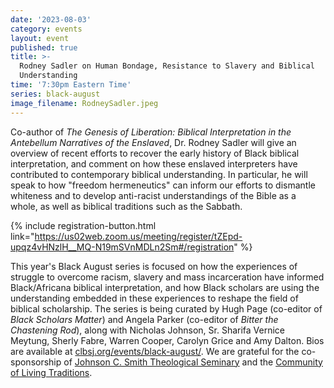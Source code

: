 ```yaml
---
date: '2023-08-03'
category: events
layout: event
published: true
title: >-
  Rodney Sadler on Human Bondage, Resistance to Slavery and Biblical
  Understanding
time: '7:30pm Eastern Time'
series: black-august
image_filename: RodneySadler.jpeg
---
```

Co-author of _The Genesis of Liberation: Biblical Interpretation in the Antebellum Narratives of the Enslaved_, Dr. Rodney Sadler will give an overview of recent efforts to recover the early history of Black biblical interpretation, and comment on how these enslaved interpreters have contributed to contemporary biblical understanding. In particular, he will speak to how "freedom hermeneutics" can inform our efforts to dismantle whiteness and to develop anti-racist understandings of the Bible as a whole, as well as biblical traditions such as the Sabbath.

{% include registration-button.html link="https://us02web.zoom.us/meeting/register/tZEpd-upqz4vHNzlH__MQ-N19mSVnMDLn2Sm#/registration" %}

This year's Black August series is focused on how the experiences of struggle to overcome racism, slavery and mass incarceration have informed Black/Africana biblical interpretation, and how Black scholars are using the understanding embedded in these experiences to reshape the field of biblical scholarship. The series is being curated by Hugh Page (co-editor of _Black Scholars Matter_) and Angela Parker (co-editor of _Bitter the Chastening Rod_), along with Nicholas Johnson, Sr. Sharifa Vernice Meytung, Sherly Fabre, Warren Cooper, Carolyn Grice and Amy Dalton. Bios are available at [clbsj.org/events/black-august/](https://clbsj.org/events/black-august/). We are grateful for the co-sponsorship of [Johnson C. Smith Theological Seminary](https://www.jcsts.org/) and the [Community of Living Traditions](https://www.facebook.com/CLTMultifaith/).
